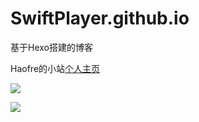 # SwiftPlayer.github.io 

基于Hexo搭建的博客

Haofre的小站[个人主页](https://swiftplayer.github.io)

![](https://swiftplayer.github.io/images/show/cover.png)

![](https://swiftplayer.github.io/images/show/list.png)
